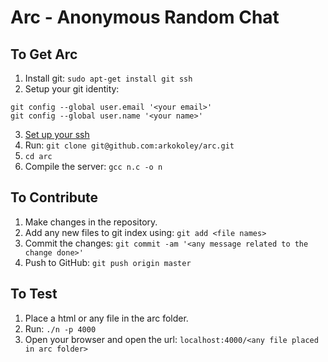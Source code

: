 Arc - Anonymous Random Chat
===========================

## To Get Arc

1. Install git: `sudo apt-get install git ssh`
2. Setup your git identity: 
```
git config --global user.email '<your email>'
git config --global user.name '<your name>'
```
3. [Set up your ssh](https://help.github.com/articles/generating-ssh-keys/)
4. Run: `git clone git@github.com:arkokoley/arc.git`
5. `cd arc`
6. Compile the server: `gcc n.c -o n`

## To Contribute

1. Make changes in the repository.
2. Add any new files to git index using: `git add <file names>`
3. Commit the changes: `git commit -am '<any message related to the change done>'`
4. Push to GitHub: `git push origin master`

## To Test

1. Place a html or any file in the arc folder.
2. Run: `./n -p 4000`
3. Open your browser and open the url: `localhost:4000/<any file placed in arc folder>`
